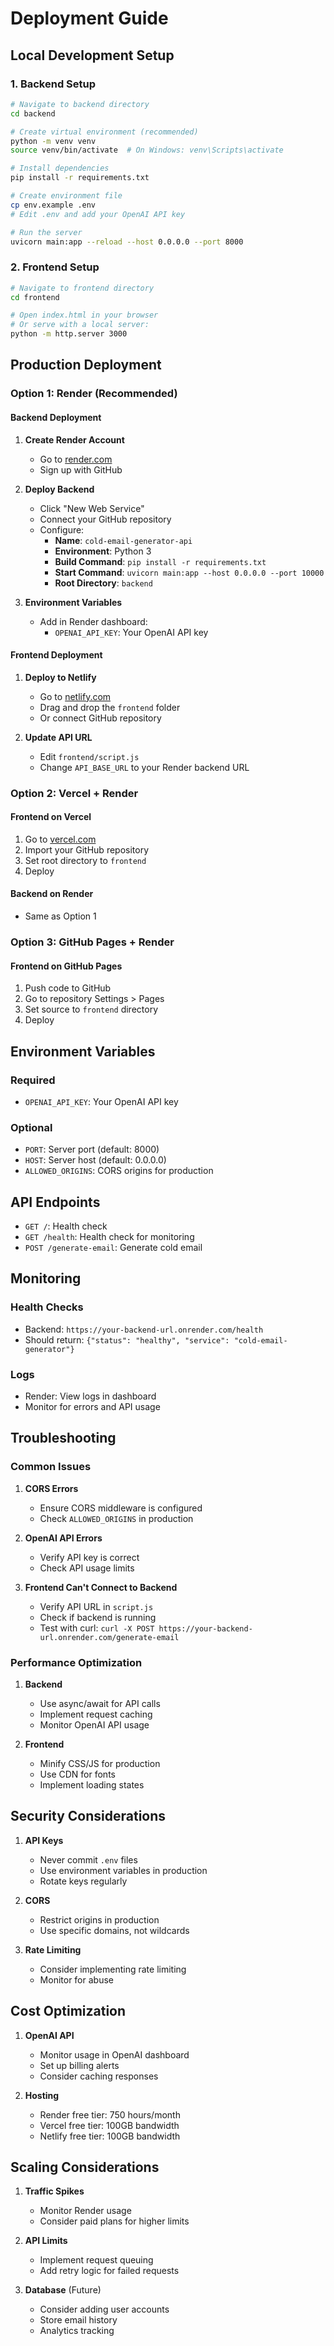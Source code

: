 # Deployment Guide

## Local Development Setup

### 1. Backend Setup

```bash
# Navigate to backend directory
cd backend

# Create virtual environment (recommended)
python -m venv venv
source venv/bin/activate  # On Windows: venv\Scripts\activate

# Install dependencies
pip install -r requirements.txt

# Create environment file
cp env.example .env
# Edit .env and add your OpenAI API key

# Run the server
uvicorn main:app --reload --host 0.0.0.0 --port 8000
```

### 2. Frontend Setup

```bash
# Navigate to frontend directory
cd frontend

# Open index.html in your browser
# Or serve with a local server:
python -m http.server 3000
```

## Production Deployment

### Option 1: Render (Recommended)

#### Backend Deployment

1. **Create Render Account**
   - Go to [render.com](https://render.com)
   - Sign up with GitHub

2. **Deploy Backend**
   - Click "New Web Service"
   - Connect your GitHub repository
   - Configure:
     - **Name**: `cold-email-generator-api`
     - **Environment**: Python 3
     - **Build Command**: `pip install -r requirements.txt`
     - **Start Command**: `uvicorn main:app --host 0.0.0.0 --port 10000`
     - **Root Directory**: `backend`

3. **Environment Variables**
   - Add in Render dashboard:
     - `OPENAI_API_KEY`: Your OpenAI API key

#### Frontend Deployment

1. **Deploy to Netlify**
   - Go to [netlify.com](https://netlify.com)
   - Drag and drop the `frontend` folder
   - Or connect GitHub repository

2. **Update API URL**
   - Edit `frontend/script.js`
   - Change `API_BASE_URL` to your Render backend URL

### Option 2: Vercel + Render

#### Frontend on Vercel
1. Go to [vercel.com](https://vercel.com)
2. Import your GitHub repository
3. Set root directory to `frontend`
4. Deploy

#### Backend on Render
- Same as Option 1

### Option 3: GitHub Pages + Render

#### Frontend on GitHub Pages
1. Push code to GitHub
2. Go to repository Settings > Pages
3. Set source to `frontend` directory
4. Deploy

## Environment Variables

### Required
- `OPENAI_API_KEY`: Your OpenAI API key

### Optional
- `PORT`: Server port (default: 8000)
- `HOST`: Server host (default: 0.0.0.0)
- `ALLOWED_ORIGINS`: CORS origins for production

## API Endpoints

- `GET /`: Health check
- `GET /health`: Health check for monitoring
- `POST /generate-email`: Generate cold email

## Monitoring

### Health Checks
- Backend: `https://your-backend-url.onrender.com/health`
- Should return: `{"status": "healthy", "service": "cold-email-generator"}`

### Logs
- Render: View logs in dashboard
- Monitor for errors and API usage

## Troubleshooting

### Common Issues

1. **CORS Errors**
   - Ensure CORS middleware is configured
   - Check `ALLOWED_ORIGINS` in production

2. **OpenAI API Errors**
   - Verify API key is correct
   - Check API usage limits

3. **Frontend Can't Connect to Backend**
   - Verify API URL in `script.js`
   - Check if backend is running
   - Test with curl: `curl -X POST https://your-backend-url.onrender.com/generate-email`

### Performance Optimization

1. **Backend**
   - Use async/await for API calls
   - Implement request caching
   - Monitor OpenAI API usage

2. **Frontend**
   - Minify CSS/JS for production
   - Use CDN for fonts
   - Implement loading states

## Security Considerations

1. **API Keys**
   - Never commit `.env` files
   - Use environment variables in production
   - Rotate keys regularly

2. **CORS**
   - Restrict origins in production
   - Use specific domains, not wildcards

3. **Rate Limiting**
   - Consider implementing rate limiting
   - Monitor for abuse

## Cost Optimization

1. **OpenAI API**
   - Monitor usage in OpenAI dashboard
   - Set up billing alerts
   - Consider caching responses

2. **Hosting**
   - Render free tier: 750 hours/month
   - Vercel free tier: 100GB bandwidth
   - Netlify free tier: 100GB bandwidth

## Scaling Considerations

1. **Traffic Spikes**
   - Monitor Render usage
   - Consider paid plans for higher limits

2. **API Limits**
   - Implement request queuing
   - Add retry logic for failed requests

3. **Database** (Future)
   - Consider adding user accounts
   - Store email history
   - Analytics tracking 